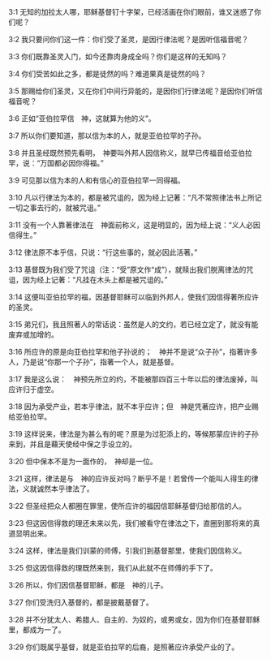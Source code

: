 <a id="1"></a>3:1  无知的加拉太人哪，耶稣基督钉十字架，已经活画在你们眼前，谁又迷惑了你们呢？  

<a id="2"></a>3:2  我只要问你们这一件：你们受了圣灵，是因行律法呢？是因听信福音呢？  

<a id="3"></a>3:3  你们既靠圣灵入门，如今还靠肉身成全吗？你们是这样的无知吗？  

<a id="4"></a>3:4  你们受苦如此之多，都是徒然的吗？难道果真是徒然的吗？  

<a id="5"></a>3:5  那赐给你们圣灵，又在你们中间行异能的，是因你们行律法呢？是因你们听信福音呢？  

<a id="6"></a>3:6  正如“亚伯拉罕信　神，这就算为他的义”。  

<a id="7"></a>3:7  所以你们要知道，那以信为本的人，就是亚伯拉罕的子孙。  

<a id="8"></a>3:8  并且圣经既然预先看明，　神要叫外邦人因信称义，就早已传福音给亚伯拉罕，说：“万国都必因你得福。”  

<a id="9"></a>3:9  可见那以信为本的人和有信心的亚伯拉罕一同得福。  

<a id="10"></a>3:10  凡以行律法为本的，都是被咒诅的，因为经上记著：“凡不常照律法书上所记一切之事去行的，就被咒诅。”  

<a id="11"></a>3:11  没有一个人靠著律法在　神面前称义，这是明显的，因为经上说：“义人必因信得生。”  

<a id="12"></a>3:12  律法原不本乎信，只说：“行这些事的，就必因此活著。”  

<a id="13"></a>3:13  基督既为我们受了咒诅（注：“受”原文作“成”），就赎出我们脱离律法的咒诅，因为经上记著：“凡挂在木头上都是被咒诅的。”  

<a id="14"></a>3:14  这便叫亚伯拉罕的福，因基督耶稣可以临到外邦人，使我们因信得著所应许的圣灵。  

<a id="15"></a>3:15  弟兄们，我且照著人的常话说：虽然是人的文约，若已经立定了，就没有能废弃或加增的。  

<a id="16"></a>3:16  所应许的原是向亚伯拉罕和他子孙说的；　神并不是说“众子孙”，指著许多人，乃是说“你那一个子孙”，指著一个人，就是基督。  

<a id="17"></a>3:17  我是这么说：　神预先所立的约，不能被那四百三十年以后的律法废掉，叫应许归于虚空。  

<a id="18"></a>3:18  因为承受产业，若本乎律法，就不本乎应许；但　神是凭著应许，把产业赐给亚伯拉罕。  

<a id="19"></a>3:19  这样说来，律法是为甚么有的呢？原是为过犯添上的，等候那蒙应许的子孙来到，并且是藉天使经中保之手设立的。  

<a id="20"></a>3:20  但中保本不是为一面作的，　神却是一位。  

<a id="21"></a>3:21  这样，律法是与　神的应许反对吗？断乎不是！若曾传一个能叫人得生的律法，义就诚然本乎律法了。  

<a id="22"></a>3:22  但圣经把众人都圈在罪里，使所应许的福因信耶稣基督归给那信的人。  

<a id="23"></a>3:23  但这因信得救的理还未来以先，我们被看守在律法之下，直圈到那将来的真道显明出来。  

<a id="24"></a>3:24  这样，律法是我们训蒙的师傅，引我们到基督那里，使我们因信称义。  

<a id="25"></a>3:25  但这因信得救的理既然来到，我们从此就不在师傅的手下了。  

<a id="26"></a>3:26  所以，你们因信基督耶稣，都是　神的儿子。  

<a id="27"></a>3:27  你们受洗归入基督的，都是披戴基督了。  

<a id="28"></a>3:28  并不分犹太人、希腊人、自主的、为奴的，或男或女，因为你们在基督耶稣里，都成为一了。  

<a id="29"></a>3:29  你们既属乎基督，就是亚伯拉罕的后裔，是照著应许承受产业的了。  
